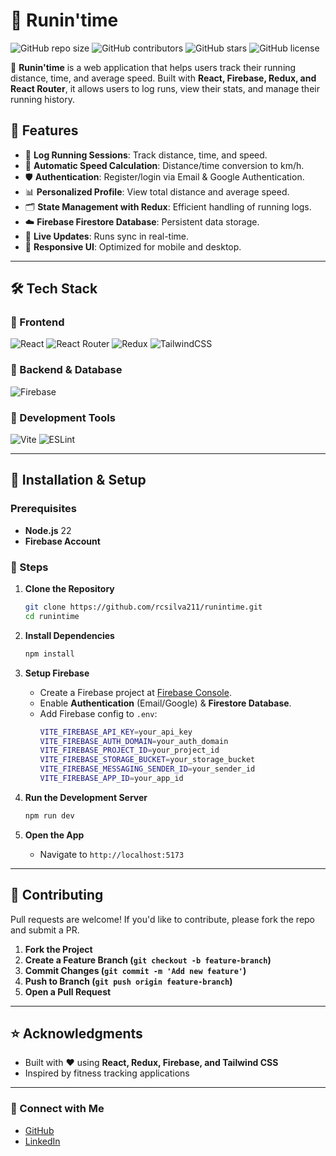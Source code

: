 # 🏃 Runin'time

![GitHub repo size](https://img.shields.io/github/repo-size/rcsilva211/runintime/)
![GitHub contributors](https://img.shields.io/github/contributors/rcsilva211/runintime)
![GitHub stars](https://img.shields.io/github/stars/rcsilva211/runintime?style=social)
![GitHub license](https://img.shields.io/github/license/rcsilva211/runintime)

🚀 **Runin'time** is a web application that helps users track their running distance, time, and average speed. Built with **React, Firebase, Redux, and React Router**, it allows users to log runs, view their stats, and manage their running history.

## 📌 Features
- 🏃 **Log Running Sessions**: Track distance, time, and speed.
- 🔢 **Automatic Speed Calculation**: Distance/time conversion to km/h.
- 🛡️ **Authentication**: Register/login via Email & Google Authentication.
- 📊 **Personalized Profile**: View total distance and average speed.
- 🗂️ **State Management with Redux**: Efficient handling of running logs.
- ☁️ **Firebase Firestore Database**: Persistent data storage.
- 🔄 **Live Updates**: Runs sync in real-time.
- 🎨 **Responsive UI**: Optimized for mobile and desktop.

---

## 🛠️ Tech Stack

### 🔹 Frontend
![React](https://img.shields.io/badge/React-18-blue?logo=react&logoColor=white)
![React Router](https://img.shields.io/badge/React_Router-6-red?logo=reactrouter&logoColor=white)
![Redux](https://img.shields.io/badge/Redux-Toolkit-purple?logo=redux&logoColor=white)
![TailwindCSS](https://img.shields.io/badge/TailwindCSS-3-blue?logo=tailwindcss&logoColor=white)

### 🔹 Backend & Database
![Firebase](https://img.shields.io/badge/Firebase-Auth%20%7C%20Firestore-orange?logo=firebase&logoColor=white)

### 🔹 Development Tools
![Vite](https://img.shields.io/badge/Vite-4-blueviolet?logo=vite&logoColor=white)
![ESLint](https://img.shields.io/badge/ESLint-Code_Quality-purple?logo=eslint&logoColor=white)

---

## 🚀 Installation & Setup

### Prerequisites
- **Node.js** 22
- **Firebase Account**

### 🔧 Steps
1. **Clone the Repository**
   ```sh
   git clone https://github.com/rcsilva211/runintime.git
   cd runintime
   ```

2. **Install Dependencies**
   ```sh
   npm install
   ```

3. **Setup Firebase**
   - Create a Firebase project at [Firebase Console](https://console.firebase.google.com/).
   - Enable **Authentication** (Email/Google) & **Firestore Database**.
   - Add Firebase config to `.env`:
     ```sh
     VITE_FIREBASE_API_KEY=your_api_key
     VITE_FIREBASE_AUTH_DOMAIN=your_auth_domain
     VITE_FIREBASE_PROJECT_ID=your_project_id
     VITE_FIREBASE_STORAGE_BUCKET=your_storage_bucket
     VITE_FIREBASE_MESSAGING_SENDER_ID=your_sender_id
     VITE_FIREBASE_APP_ID=your_app_id
     ```

4. **Run the Development Server**
   ```sh
   npm run dev
   ```

5. **Open the App**
   - Navigate to `http://localhost:5173`

---

## 🤝 Contributing
Pull requests are welcome! If you'd like to contribute, please fork the repo and submit a PR.

1. **Fork the Project**
2. **Create a Feature Branch (`git checkout -b feature-branch`)**
3. **Commit Changes (`git commit -m 'Add new feature'`)**
4. **Push to Branch (`git push origin feature-branch`)**
5. **Open a Pull Request**

---

## ⭐ Acknowledgments
- Built with ❤️ using **React, Redux, Firebase, and Tailwind CSS**
- Inspired by fitness tracking applications

---

### 🔗 Connect with Me
- [GitHub](https://github.com/rcsilva211)
- [LinkedIn](https://www.linkedin.com/in/rcsilva211)

